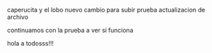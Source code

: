 caperucita  y el lobo
nuevo cambio para subir
prueba
actualizacion de archivo

continuamos con la prueba a ver si funciona

hola a todosss!!!